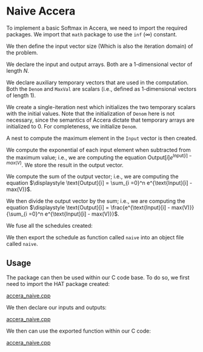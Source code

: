 # Naive Accera

To implement a basic Softmax in Accera, we need to import the required packages.
We import that `math` package to use the `inf` ($\infty$) constant.

[](naive.py ':include :type=code python :fragment=import-package')


We then define the input vector size (Which is also the iteration domain) of the problem.
 
[](naive.py ':include :type=code python :fragment=declare-input-length')
 
We declare the input and output arrays.
Both are a $1$-dimensional vector of length $N$.

[](naive.py ':include :type=code python :fragment=declare-input-output-arrays')

We declare auxiliary temporary vectors that are used in the computation.
Both the `Denom` and `MaxVal` are scalars (i.e., defined as $1$-dimensional vectors of length $1$).

[](naive.py ':include :type=code python :fragment=declare-temp-arrays')

We create a single-iteration nest which initializes the two temporary scalars with the initial values.
Note that the initialization of `Denom` here is not necessary, since the semantics of Accera dictate that temporary arrays are initialized to $0$.
For completeness, we initialize `Denom`.

[](naive.py ':include :type=code python :fragment=init')

A nest to compute the maximum element in the `Input` vector is then created.

[](naive.py ':include :type=code python :fragment=max')

We compute the exponential of each input element when subtracted from the maximum value; i.e., we are computing the equation $\displaystyle \text{Output}[i] e^{\text{Input}[i] - max(V)}$.
We store the result in the output vector.

[](naive.py ':include :type=code python :fragment=exp')

We compute the sum of the output vector; i.e., we are computing the equation $\displaystyle \text{Output}[i] = \sum_{i =0}^n e^{\text{Input}[i] - max(V)}$.

[](naive.py ':include :type=code python :fragment=accum')

We then divide the output vector by the sum; i.e., we are computing the equation $\displaystyle \text{Output}[i] = \frac{e^{\text{Input}[i] - max(V)}}{\sum_{i =0}^n e^{\text{Input}[i] - max(V)}}$.

[](naive.py ':include :type=code python :fragment=divide')

We fuse all the schedules created:

[](naive.py ':include :type=code python :fragment=fuse')

We then export the schedule as function called `naive` into an object file called `naive`.

[](naive.py ':include :type=code python :fragment=export')


## Usage

The package can then be used within our C code base.
To do so, we first need to import the HAT package created:

[accera_naive.cpp](accera_naive.cpp ':include :type=code cpp :fragment=import-hat')

We then declare our inputs and outputs:

[accera_naive.cpp](accera_naive.cpp ':include :type=code cpp :fragment=declare-io')

We then can use the exported function within our C code:

[accera_naive.cpp](accera_naive.cpp ':include :type=code cpp :fragment=use-function')